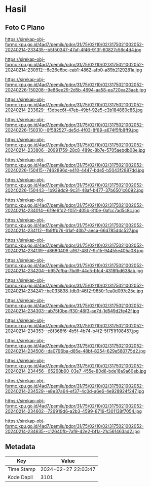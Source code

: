 # Hasil

## Foto C Plano

https://sirekap-obj-formc.kpu.go.id/4ad7/pemilu/pdpr/31/75/02/10/02/3175021002052-20240214-233435--b5f50347-47af-4f46-913f-60827c56c4d4.jpg

https://sirekap-obj-formc.kpu.go.id/4ad7/pemilu/pdpr/31/75/02/10/02/3175021002052-20240214-230912--6c26e6bc-cab1-4862-afb0-a89b2129281a.jpg

https://sirekap-obj-formc.kpu.go.id/4ad7/pemilu/pdpr/31/75/02/10/02/3175021002052-20240226-150208--9e86ee29-2d5b-4694-aa58-ea720ea23aab.jpg

https://sirekap-obj-formc.kpu.go.id/4ad7/pemilu/pdpr/31/75/02/10/02/3175021002052-20240214-233629--f3dbec6f-47eb-49bf-92e5-c3b184860c86.jpg

https://sirekap-obj-formc.kpu.go.id/4ad7/pemilu/pdpr/31/75/02/10/02/3175021002052-20240226-150310--6f582527-de5d-4f03-8f89-a674f5fb8ff9.jpg

https://sirekap-obj-formc.kpu.go.id/4ad7/pemilu/pdpr/31/75/02/10/02/3175021002052-20240214-233806--20991759-28c8-489c-8b7e-5705aebdb08e.jpg

https://sirekap-obj-formc.kpu.go.id/4ad7/pemilu/pdpr/31/75/02/10/02/3175021002052-20240226-150415--7462896d-e410-4447-bde5-b5043f2887dd.jpg

https://sirekap-obj-formc.kpu.go.id/4ad7/pemilu/pdpr/31/75/02/10/02/3175021002052-20240226-150443--1b939dc9-9c31-48af-b477-37b6501c6092.jpg

https://sirekap-obj-formc.kpu.go.id/4ad7/pemilu/pdpr/31/75/02/10/02/3175021002052-20240214-234014--619e6fd2-f051-405b-810e-0afcc7ad5c8c.jpg

https://sirekap-obj-formc.kpu.go.id/4ad7/pemilu/pdpr/31/75/02/10/02/3175021002052-20240214-234112--fb9ffb76-61af-40b7-aeca-66d785d4c527.jpg

https://sirekap-obj-formc.kpu.go.id/4ad7/pemilu/pdpr/31/75/02/10/02/3175021002052-20240214-234139--d8680409-a167-48f7-9c15-94455e405a08.jpg

https://sirekap-obj-formc.kpu.go.id/4ad7/pemilu/pdpr/31/75/02/10/02/3175021002052-20240214-234204--b957cfba-7bd9-44c5-bfc4-4318fbd638ab.jpg

https://sirekap-obj-formc.kpu.go.id/4ad7/pemilu/pdpr/31/75/02/10/02/3175021002052-20240214-234241--bc033838-fdb3-46f2-9650-1ea0d097c25e.jpg

https://sirekap-obj-formc.kpu.go.id/4ad7/pemilu/pdpr/31/75/02/10/02/3175021002052-20240214-234303--ab75f0be-ff30-48f3-ae7d-1d549d2fe42f.jpg

https://sirekap-obj-formc.kpu.go.id/4ad7/pemilu/pdpr/31/75/02/10/02/3175021002052-20240214-234353--c8f368f6-4b5f-4b74-b4f2-5f751f108457.jpg

https://sirekap-obj-formc.kpu.go.id/4ad7/pemilu/pdpr/31/75/02/10/02/3175021002052-20240214-234506--da0796ba-d85e-48bf-8254-629e580775d2.jpg

https://sirekap-obj-formc.kpu.go.id/4ad7/pemilu/pdpr/31/75/02/10/02/3175021002052-20240214-234456--65268b90-03e7-455e-80d8-bde18a9a60eb.jpg

https://sirekap-obj-formc.kpu.go.id/4ad7/pemilu/pdpr/31/75/02/10/02/3175021002052-20240214-234529--e8e37a64-ef37-4c0d-a6e6-4e928924f247.jpg

https://sirekap-obj-formc.kpu.go.id/4ad7/pemilu/pdpr/31/75/02/10/02/3175021002052-20240214-234602--726919d6-a2b3-4599-8719-f301138f7054.jpg

https://sirekap-obj-formc.kpu.go.id/4ad7/pemilu/pdpr/31/75/02/10/02/3175021002052-20240214-234635--c12640fb-7af9-42e2-bf1a-21c561463ad2.jpg


## Metadata

| Key        | Value               |
| ---------- | ------------------- |
| Time Stamp | 2024-02-27 22:03:47 |
| Kode Dapil | 3101                |



